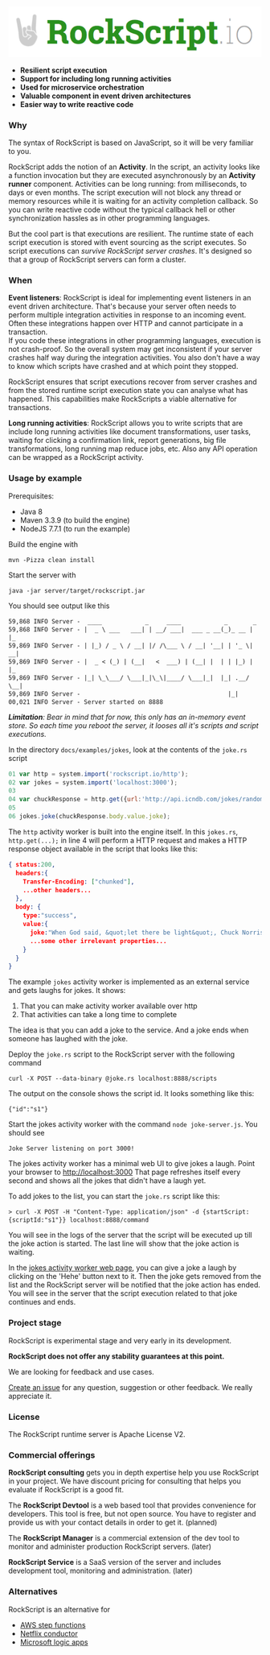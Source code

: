 ![RockScript](docs/image/logo.png)

 * __Resilient script execution__
 * __Support for including long running activities__  
 * __Used for microservice orchestration__
 * __Valuable component in event driven architectures__
 * __Easier way to write reactive code__

### Why

The syntax of RockScript is based on JavaScript, so it will be very familiar 
to you.
  
RockScript adds the notion of an **Activity**.  In the script, an activity looks 
like a function invocation but they are executed asynchronously by an 
**Activity runner** component.  Activities can be long running: from milliseconds, 
to days or even months.  The script execution will not block any thread or 
memory resources while it is waiting for an activity completion callback.
So you can write reactive code without the typical callback hell or other 
synchronization hassles as in other programming languages.   

But the cool part is that executions are resilient.  The runtime state of 
each script execution is stored with event sourcing as the script executes.
So script executions can _survive RockScript server crashes_.  It's designed 
so that a group of RockScript servers can form a cluster. 

### When

**Event listeners**: RockScript is ideal for implementing event listeners in 
an event driven architecture.  That's because your server often needs to perform 
multiple integration activities in response to an incoming event.  Often 
these integrations happen over HTTP and cannot participate in a transaction.  
If you code these integrations in other programming languages, execution is not 
crash-proof.  So the overall system may get inconsistent if your server crashes 
half way during the integration activities.  You also don't have a way  to 
know which scripts have crashed and at which point they stopped.  

RockScript ensures that script executions recover from server crashes and from 
the stored runtime script execution state you can analyse what has happened.
This capabilities make RockScripts a viable alternative for transactions.

**Long running activities**: RockScript allows you to write scripts that 
are include long running activities like document transformations, 
user tasks, waiting for clicking a confirmation link, report generations, 
big file transformations, long running map reduce jobs, etc.  Also any API 
operation can be wrapped as a RockScript activity.

### Usage by example

Prerequisites:

 * Java 8
 * Maven 3.3.9 (to build the engine)
 * NodeJS 7.7.1 (to run the example)

Build the engine with 

```
mvn -Pizza clean install
```

Start the server with 

```
java -jar server/target/rockscript.jar
```

You should see output like this

```
59,868 INFO Server -  ____            _     ____            _       _    
59,868 INFO Server - |  _ \ ___   ___| | __/ ___|  ___ _ __(_)_ __ | |_  
59,869 INFO Server - | |_) / _ \ / __| |/ /\___ \ / __| '__| | '_ \| __| 
59,869 INFO Server - |  _ < (_) | (__|   <  ___) | (__| |  | | |_) | |_  
59,869 INFO Server - |_| \_\___/ \___|_|\_\|____/ \___|_|  |_| .__/ \__| 
59,869 INFO Server -                                         |_|         
00,021 INFO Server - Server started on 8888
```

_**Limitation**: Bear in mind that for now, this only has an in-memory event store.
So each time you reboot the server, it looses all it's scripts and script executions._

In the directory `docs/examples/jokes`, look at the contents of the `joke.rs` script

```javascript
01 var http = system.import('rockscript.io/http');
02 var jokes = system.import('localhost:3000');
03 
04 var chuckResponse = http.get({url:'http://api.icndb.com/jokes/random'});
05 
06 jokes.joke(chuckResponse.body.value.joke);
```

The `http` activity worker is built into the engine itself.  In this 
`jokes.rs`, `http.get(...);` in line 4 will perform a HTTP request and makes 
a HTTP response object available in the script that looks like this:

```json
{ status:200,
  headers:{ 
    Transfer-Encoding: ["chunked"],
    ...other headers...
  },
  body: {
    type:"success",
    value:{
      joke:"When God said, &quot;let there be light&quot;, Chuck Norris said, &quot;say 'please'.&quot;",
      ...some other irrelevant properties...
    }
  }
}
```

The example `jokes` activity worker is implemented as an external service and 
gets laughs for jokes.  It shows:  

  1) That you can make activity worker available over http
  2) That activities can take a long time to complete

The idea is that you can add a joke to the service.  And a joke ends when someone 
has laughed with the joke.

Deploy the `joke.rs` script to the RockScript server with the following command

```
curl -X POST --data-binary @joke.rs localhost:8888/scripts
```

The output on the console shows the script id.  It looks something like this:  
```
{"id":"s1"}
```

Start the jokes activity worker with the command `node joke-server.js`.  You should see

```
Joke Server listening on port 3000!
```

The jokes activity worker has a minimal web UI to give jokes a laugh.  Point your 
browser to [http://localhost:3000](http://localhost:3000)  That page refreshes itself every 
second and shows all the jokes that didn't have a laugh yet.  

To add jokes to the list, you can start the `joke.rs` script like this:

```
> curl -X POST -H "Content-Type: application/json" -d {startScript:{scriptId:"s1"}} localhost:8888/command
```

You will see in the logs of the server that the script will be executed up till the joke 
action is started.  The last line will show that the joke action is waiting.

In the [jokes activity worker web page](http://localhost:3000), you can give a joke a laugh by 
clicking on the 'Hehe' button next to it.  Then the joke gets removed from the list and 
the RockScript server will be notified that the joke action has ended.  You will see in the 
server that the script execution related to that joke continues and ends.

### Project stage

RockScript is experimental stage and very early in its development.

**RockScript does not offer any stability guarantees at this point.**
  
We are looking for feedback and use cases.  

[Create an issue](https://github.com/RockScript/server/issues/new) for 
any question, suggestion or other feedback.  We really appreciate it.

### License

The RockScript runtime server is Apache License V2.  

### Commercial offerings

**RockScript consulting** gets you in depth expertise help you use RockScript in your project.  We have 
discount pricing for consulting that helps you evaluate if RockScript is a good fit.  

The **RockScript Devtool** is a web based tool that provides convenience for developers.  This tool is 
free, but not open source.  You have to register and provide us with your contact details in order 
to get it.  (planned)

The **RockScript Manager** is a commercial extension of the dev tool to monitor and administer 
production RockScript servers.  (later)

**RockScript Service** is a SaaS version of the server and includes development tool, 
monitoring and administration.  (later)  

### Alternatives

RockScript is an alternative for 

 * [AWS step functions](https://aws.amazon.com/step-functions/)
 * [Netflix conductor](https://github.com/Netflix/conductor)
 * [Microsoft logic apps](https://azure.microsoft.com/en-us/services/logic-apps/)
